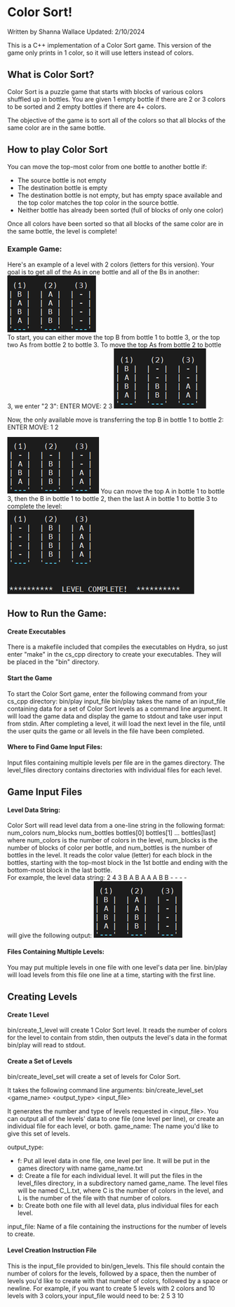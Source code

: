 # Color Sort!
Written by Shanna Wallace
Updated: 2/10/2024

This is a C++ implementation of a Color Sort game.
This version of the game only prints in 1 color, so it will use letters instead of colors.

## What is Color Sort?
Color Sort is a puzzle game that starts with blocks of various colors shuffled up in bottles. You are given 1 empty bottle if there are 2 or 3 colors to be sorted and 2 empty bottles if there are 4+ colors.<br>

The objective of the game is to sort all of the colors so that all blocks of the same color are in the same bottle.

## How to play Color Sort
You can move the top-most color from one bottle to another bottle if: 
* The source bottle is not empty
* The destination bottle is empty 
* The destination bottle is not empty, but has empty space available and the top color matches the top color in the source bottle.
* Neither bottle has already been sorted (full of blocks of only one color) <br>

Once all colors have been sorted so that all blocks of the same color are in the same bottle, the level is complete! 

### Example Game:
Here's an example of a level with 2 colors (letters for this version). Your goal is to get all of the As in one bottle and all of the Bs in another:
![initial state](instr_pics/initial.png)
<br>To start, you can either move the top B from bottle 1 to bottle 3, or the top two As from bottle 2 to bottle 3. 
To move the top As from bottle 2 to bottle 3, we enter "2 3":
ENTER MOVE: 2 3
![after 1st move](instr_pics/2.png)

Now, the only available move is transferring the top B in bottle 1 to bottle 2:
ENTER MOVE: 1 2

![after 2nd move](instr_pics/3.png)
You can move the top A in bottle 1 to bottle 3, then the B in bottle 1 to bottle 2, then the last A in bottle 1 to bottle 3 to complete the level:
![complete level](instr_pics/complete.png)<br>

## How to Run the Game:
#### Create Executables
There is a makefile included that compiles the executables on Hydra, so just enter "make" in the cs_cpp directory to create your executables. They will be placed in the "bin" directory. 

#### Start the Game
To start the Color Sort game, enter the following command from your cs_cpp directory:
bin/play input_file 
bin/play takes the name of an input_file containing data for a set of Color Sort levels as a command line argument. 
It will load the game data and display the game to stdout and take user input from stdin. 
After completing a level, it will load the next level in the file, until the user quits the game or all levels in the file have been completed. 

#### Where to Find Game Input Files:
Input files containing multiple levels per file are in the games directory. 
The level_files directory contains directories with individual files for each level. 

## Game Input Files
#### Level Data String:
Color Sort will read level data from a one-line string in the following format: <br>
  num_colors num_blocks num_bottles bottles[0] bottles[1] ... bottles[last] <br>
where num_colors is the number of colors in the level,
num_blocks is the number of blocks of color per bottle, and 
num_bottles is the number of bottles in the level. 
It reads the color value (letter) for each block in the bottles, starting with the top-most block in the 1st bottle and ending with the bottom-most block in the last bottle. <br>
For example, the level data string: 
2 4 3 B A B A A A B B - - - -  
will give the following output:
![initial state](instr_pics/initial.png)

#### Files Containing Multiple Levels:
You may put multiple levels in one file with one level's data per line. bin/play will load levels from  this file one line at a time, starting with the first line. 


## Creating Levels
#### Create 1 Level
bin/create_1_level will create 1 Color Sort level. 
It reads the number of colors for the level to contain from stdin, then outputs the level's data in the format bin/play will read to stdout.


#### Create a Set of Levels
bin/create_level_set will create a set of levels for Color Sort.

It takes the following command line arguments:
bin/create_level_set <game_name> <output_type> <input_file>

It generates the number and type of levels requested in <input_file>. You can output all of the levels' data to one file (one level per line), or create an individual file for each level, or both. 
game_name: The name you'd like to give this set of levels.

output_type: 
 * f: Put all level data in one file, one level per line. It will be put in the games directory with name game_name.txt
 * d: Create a file for each individual level. It will put the files in the level_files directory, in a subdirectory named game_name. The level files will be named C_L.txt, where C is the number of colors in the level, and L is the number of the file with that number of colors.
 * b: Create both one file with all level data, plus individual files for each level.
 
 input_file: Name of a file containing the instructions for the number of levels to create. 

#### Level Creation Instruction File
This is the input_file provided to bin/gen_levels.
This file should contain the number of colors for the levels, followed by a space, then the number of levels you'd like to create with that number of colors, followed by a space or newline. 
For example, if you want to create 5 levels with 2 colors and 10 levels with 3 colors,your input_file would need to be: 
 2 5 
 3 10
